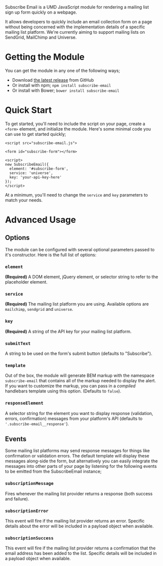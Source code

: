 Subscribe Email is a UMD JavaScript module for rendering a mailing list sign up form quickly on a webpage.

It allows developers to quickly include an email collection form on a page without being concerned with the implementation details of a specific mailing list platform. We're currently aiming to support mailing lists on SendGrid, MailChimp and Universe.

# Getting the Module
You can get the module in any one of the following ways;
- Download [the latest release](https://github.com/blocks/subscribe-email/releases) from GitHub
- Or install with npm; `npm install subscribe-email`
- Or install with Bower; `bower install subscribe-email`

# Quick Start
To get started, you'll need to include the script on your page, create a `<form>` element, and initialize the module. Here's some minimal code you can use to get started quickly;

```
<script src="subscribe-email.js">
```


```
<form id="subscribe-form"></form>
```


```
<script>
new SubscribeEmail({
  element: '#subscribe-form',
  service: 'universe',
  key: 'your-api-key-here'
});
</script>
```

At a minimum, you'll need to change the `service` and `key` parameters to match your needs.

# Advanced Usage

## Options
The module can be configured with several optional parameters passed to it's constructor. Here is the full list of options:

### `element`
**(Required)** A DOM element, jQuery element, or selector string to refer to the placeholder element.

### `service`
**(Required)** The mailing list platform you are using. Available options are `mailchimp`, `sendgrid` and `universe`.

### `key`
**(Required)** A string of the API key for your mailing list platform.

### `submitText`
A string to be used on the form's submit button (defaults to "Subscribe").

### `template`
Out of the box, the module will generate BEM markup with the namespace `subscribe-email` that contains all of the markup needed to display the alert. If you want to customize the markup, you can pass in a *compiled* handlebars template using this option. (Defaults to `false`).

### `responseElement`
A selector string for the element you want to display response (validation, errors, confirmation) messages from your platform's API (defaults to `'.subscribe-email__response'`).

## Events
Some mailing list platforms may send response messages for things like confirmation or validation errors. The default template will display these messages along-side the form, but alternatively you can easily integrate the messages into other parts of your page by listening for the following events to be emitted from the SubscribeEmail instance;

### `subscriptionMessage`
Fires whenever the mailing list provider returns a response (both success and failure).

### `subscriptionError`
This event will fire if the mailing list provider returns an error. Specific details about the error will be included in a payload object when available.

### `subscriptionSuccess`
This event will fire if the mailing list provider returns a confirmation that the email address has been added to the list. Specific details will be included in a payload object when available.